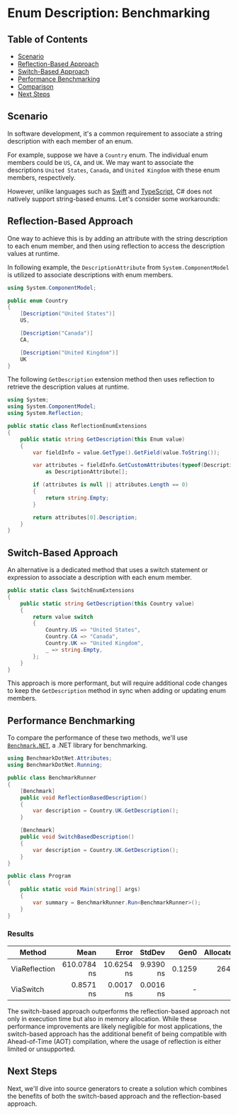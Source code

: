 # Enum Description: Benchmarking

## Table of Contents

- [Scenario](#scenario)
- [Reflection-Based Approach](#reflection-based-approach)
- [Switch-Based Approach](#switch-based-approach)
- [Performance Benchmarking](#performance-benchmarking)
- [Comparison](#comparison)
- [Next Steps](#next-steps)

## Scenario

In software development, it's a common requirement to associate a string description with each member of an enum.

For example, suppose we have a `Country` enum. The individual enum members could be `US`, `CA`, and `UK`. We may want to associate the descriptions `United States`, `Canada`, and `United Kingdom` with these enum members, respectively.

However, unlike languages such as [Swift](https://www.swift.org) and [TypeScript](https://www.typescriptlang.org), C# does not natively support string-based enums. Let's consider some workarounds:

## Reflection-Based Approach

One way to achieve this is by adding an attribute with the string description to each enum member, and then using reflection to access the description values at runtime.

In following example, the `DescriptionAttribute` from `System.ComponentModel` is utilized to associate descriptions with enum members.

```csharp
using System.ComponentModel;

public enum Country
{
    [Description("United States")]
    US,

    [Description("Canada")]
    CA,

    [Description("United Kingdom")]
    UK
}
```

The following `GetDescription` extension method then uses reflection to retrieve the description values at runtime.

```csharp
using System;
using System.ComponentModel;
using System.Reflection;

public static class ReflectionEnumExtensions
{
    public static string GetDescription(this Enum value)
    {
        var fieldInfo = value.GetType().GetField(value.ToString());

        var attributes = fieldInfo.GetCustomAttributes(typeof(DescriptionAttribute), false)
            as DescriptionAttribute[];

        if (attributes is null || attributes.Length == 0)
        {
            return string.Empty;
        }

        return attributes[0].Description;
    }
}
```

## Switch-Based Approach

An alternative is a dedicated method that uses a switch statement or expression to associate a description with each enum member.

```csharp
public static class SwitchEnumExtensions
{
    public static string GetDescription(this Country value)
    {
        return value switch
        {
            Country.US => "United States",
            Country.CA => "Canada",
            Country.UK => "United Kingdom",
            _ => string.Empty,
        };
    }
}
```

This approach is more performant, but will require additional code changes to keep the `GetDescription` method in sync when adding or updating enum members.

## Performance Benchmarking

To compare the performance of these two methods, we'll use [`Benchmark.NET`](https://github.com/dotnet/BenchmarkDotNet), a .NET library for benchmarking.

```csharp
using BenchmarkDotNet.Attributes;
using BenchmarkDotNet.Running;

public class BenchmarkRunner
{
    [Benchmark]
    public void ReflectionBasedDescription()
    {
        var description = Country.UK.GetDescription();
    }

    [Benchmark]
    public void SwitchBasedDescription()
    {
        var description = Country.UK.GetDescription();
    }
}

public class Program
{
    public static void Main(string[] args)
    {
        var summary = BenchmarkRunner.Run<BenchmarkRunner>();
    }
}
```

### Results

| Method        |        Mean |      Error |    StdDev |   Gen0 | Allocated |
| ------------- | ----------: | ---------: | --------: | -----: | --------: |
| ViaReflection | 610.0784 ns | 10.6254 ns | 9.9390 ns | 0.1259 |     264 B |
| ViaSwitch     |   0.8571 ns |  0.0017 ns | 0.0016 ns |      - |         - |

The switch-based approach outperforms the reflection-based approach not only in execution time but also in memory allocation. While these performance improvements are likely negligible for most applications, the switch-based approach has the additional benefit of being compatible with Ahead-of-Time (AOT) compilation, where the usage of reflection is either limited or unsupported.

## Next Steps

Next, we'll dive into source generators to create a solution which combines the benefits of both the switch-based approach and the reflection-based approach.
